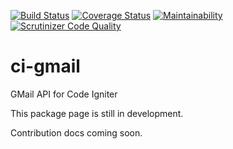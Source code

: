 [![Build Status](https://travis-ci.org/francis94c/ci-gmail.svg?branch=master)](https://travis-ci.org/francis94c/ci-gmail) [![Coverage Status](https://coveralls.io/repos/github/francis94c/ci-gmail/badge.svg?branch=master)](https://coveralls.io/github/francis94c/ci-gmail?branch=master) [![Maintainability](https://api.codeclimate.com/v1/badges/d77b5effa6592fd74c92/maintainability)](https://codeclimate.com/github/francis94c/ci-gmail/maintainability) [![Scrutinizer Code Quality](https://scrutinizer-ci.com/g/francis94c/ci-gmail/badges/quality-score.png?b=master)](https://scrutinizer-ci.com/g/francis94c/ci-gmail/?branch=master)

# ci-gmail
GMail API for Code Igniter

This package page is still in development.

Contribution docs coming soon.
